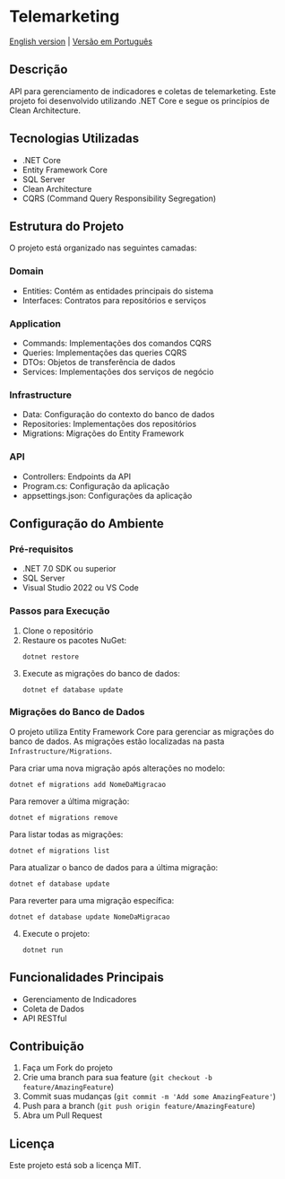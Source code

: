 # Telemarketing

[English version](README.en.md) | [Versão em Português](README.md)

## Descrição
API para gerenciamento de indicadores e coletas de telemarketing. Este projeto foi desenvolvido utilizando .NET Core e segue os princípios de Clean Architecture.

## Tecnologias Utilizadas
- .NET Core
- Entity Framework Core
- SQL Server
- Clean Architecture
- CQRS (Command Query Responsibility Segregation)

## Estrutura do Projeto
O projeto está organizado nas seguintes camadas:

### Domain
- Entities: Contém as entidades principais do sistema
- Interfaces: Contratos para repositórios e serviços

### Application
- Commands: Implementações dos comandos CQRS
- Queries: Implementações das queries CQRS
- DTOs: Objetos de transferência de dados
- Services: Implementações dos serviços de negócio

### Infrastructure
- Data: Configuração do contexto do banco de dados
- Repositories: Implementações dos repositórios
- Migrations: Migrações do Entity Framework

### API
- Controllers: Endpoints da API
- Program.cs: Configuração da aplicação
- appsettings.json: Configurações da aplicação

## Configuração do Ambiente

### Pré-requisitos
- .NET 7.0 SDK ou superior
- SQL Server
- Visual Studio 2022 ou VS Code

### Passos para Execução
1. Clone o repositório
2. Restaure os pacotes NuGet:
   ```
   dotnet restore
   ```
3. Execute as migrações do banco de dados:
   ```
   dotnet ef database update
   ```

### Migrações do Banco de Dados
O projeto utiliza Entity Framework Core para gerenciar as migrações do banco de dados. As migrações estão localizadas na pasta `Infrastructure/Migrations`.

Para criar uma nova migração após alterações no modelo:
```
dotnet ef migrations add NomeDaMigracao
```

Para remover a última migração:
```
dotnet ef migrations remove
```

Para listar todas as migrações:
```
dotnet ef migrations list
```

Para atualizar o banco de dados para a última migração:
```
dotnet ef database update
```

Para reverter para uma migração específica:
```
dotnet ef database update NomeDaMigracao
```

4. Execute o projeto:
   ```
   dotnet run
   ```

## Funcionalidades Principais
- Gerenciamento de Indicadores
- Coleta de Dados
- API RESTful

## Contribuição
1. Faça um Fork do projeto
2. Crie uma branch para sua feature (`git checkout -b feature/AmazingFeature`)
3. Commit suas mudanças (`git commit -m 'Add some AmazingFeature'`)
4. Push para a branch (`git push origin feature/AmazingFeature`)
5. Abra um Pull Request

## Licença
Este projeto está sob a licença MIT.